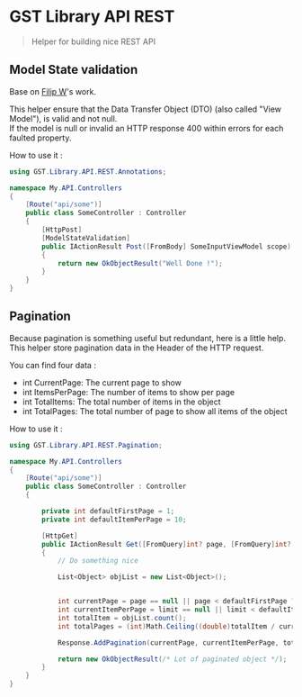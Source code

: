 ﻿# GST Library API REST

> Helper for building nice REST API

## Model State validation

Base on [Filip W](http://www.strathweb.com/2012/10/clean-up-your-web-api-controllers-with-model-validation-and-null-check-filters/)'s work.

This helper ensure that the Data Transfer Object (DTO) (also called "View Model"), is valid and not null.  
If the model is null or invalid an HTTP response 400 within errors for each faulted property.

How to use it :

```C#
using GST.Library.API.REST.Annotations;

namespace My.API.Controllers
{
    [Route("api/some")]
    public class SomeController : Controller
    {
        [HttpPost]
        [ModelStateValidation]
        public IActionResult Post([FromBody] SomeInputViewModel scope)
        {
            return new OkObjectResult("Well Done !");
        }
    }
}
```

## Pagination

Because pagination is something useful but redundant, here is a little help.  
This helper store pagination data in the Header of the HTTP request.

You can find four data :
 * int CurrentPage: The current page to show
 * int ItemsPerPage: The number of items to show per page
 * int TotalItems: The total number of items in the object
 * int TotalPages: The total number of page to show all items of the object

How to use it :

```C#
using GST.Library.API.REST.Pagination;

namespace My.API.Controllers
{
    [Route("api/some")]
    public class SomeController : Controller
    {

        private int defaultFirstPage = 1;
        private int defaultItemPerPage = 10;

        [HttpGet]
        public IActionResult Get([FromQuery]int? page, [FromQuery]int? limit)
        {
            // Do something nice

            List<Object> objList = new List<Object>();


            int currentPage = page == null || page < defaultFirstPage ? defaultFirstPage : (int)page;
            int currentItemPerPage = limit == null || limit < defaultItemPerPage ? defaultItemPerPage : (int)limit;
            int totalItem = objList.count();
            int totalPages = (int)Math.Ceiling((double)totalItem / currentItemPerPage);

            Response.AddPagination(currentPage, currentItemPerPage, totalItem, totalPages);

            return new OkObjectResult(/* Lot of paginated object */);
        }
    }
}
```

